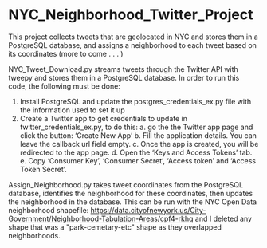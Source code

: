# NYC_Neighborhood_Twitter_Project
This project collects tweets that are geolocated in NYC and stores them in a PostgreSQL database, and assigns a neighborhood to each tweet based on its coordinates (more to come . . . )


NYC_Tweet_Download.py streams tweets through the Twitter API with tweepy and stores them in a PostgreSQL database.  In order to run this code, the following must be done:

  1. Install PostgreSQL and update the postgres_credentials_ex.py file with the information used to set it up
  2. Create a Twitter app to get credentials to update in twitter_credentials_ex.py, to do this:
      a. go the the Twitter app page and click the button: ‘Create New App’
      b. Fill the application details. You can leave the callback url field empty.
      c. Once the app is created, you will be redirected to the app page.
      d. Open the ‘Keys and Access Tokens’ tab.
      e. Copy ‘Consumer Key’, ‘Consumer Secret’, ‘Access token’ and ‘Access Token Secret’.
      
      
Assign_Neighborhood.py takes tweet coordinates from the PostgreSQL database, identifies the neighborhood for these coordinates, then updates the neighborhood in the database.  This can be run with the NYC Open Data neighborhood shapefile: https://data.cityofnewyork.us/City-Government/Neighborhood-Tabulation-Areas/cpf4-rkhq and I deleted any shape that was a "park-cemetary-etc" shape as they overlapped neighborhoods.
